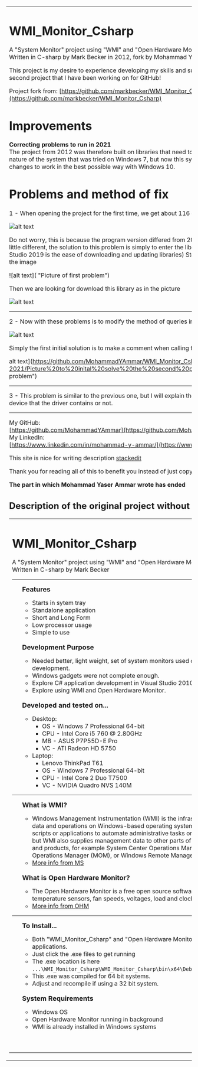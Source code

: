 <table border=0><tr><td valign="top">
<h1>WMI_Monitor_Csharp</h1>
A "System Monitor" project using "WMI" and "Open Hardware Monitor".<br />
Written in C-sharp by Mark Becker in 2012, fork by Mohammad Yaser Ammar in 2021

This project is my desire to experience developing my skills and supporting open source projects, this is the second project that I have been working on for GitHub!

Project fork from:  [https://github.com/markbecker/WMI_Monitor_Csharp](https://github.com/markbecker/WMI_Monitor_Csharp)

# Improvements

**Correcting problems to run in 2021**  
The project from 2012 was therefore built on libraries that need to be changed or updated, in addition to the nature of the system that was tried on Windows 7, but now this system has stopped supporting it, I have tried the changes to work in the best possible way with Windows 10.

# Problems and method of fix

1 - When opening the project for the first time, we get about 116 errors, as in the picture

![alt text](https://github.com/MohammadYAmmar/WMI_Monitor_Csharp/blob/feature/Fix-to-run-in-2021/Picture%20of%20the%20first%20problem.png "Picture of first problem")

  Do not worry, this is because the program version differed from 2010 to 2019, so the handling of libraries is a little different, the solution to this problem is simply to enter the library store (one of the advantages of Visual Studio 2019 is the ease of downloading and updating libraries) Store Picture of NuGet Packages we enter it like the image

![alt text]( "Picture of first problem")


Then we are looking for download this library as in the picture

![alt text](https://github.com/MohammadYAmmar/WMI_Monitor_Csharp/blob/feature/Fix-to-run-in-2021/Picture%20to%20solve%20the%20first%20problem.png "Picture to solve the first problem")


---
2 - Now with these problems is to modify the method of queries in the code because an error such as

![alt text](https://github.com/MohammadYAmmar/WMI_Monitor_Csharp/blob/feature/Fix-to-run-in-2021/Picture%20of%20the%20second%20problem.png "Picture to solve the second problem")

Simply the first initial solution is to make a comment when calling the method to limit the problem

alt text](https://github.com/MohammadYAmmar/WMI_Monitor_Csharp/blob/feature/Fix-to-run-in-2021/Picture%20to%20inital%20solve%20the%20second%20problem.png "Picture of initial solve of second problem")

---
3 - This problem is similar to the previous one, but I will explain the reasons for it because it depends on the device that the driver contains or not. 



---
My GitHub:  
[https://github.com/MohammadYAmmar](https://github.com/MohammadYAmmar)  
My LinkedIn:  
[https://www.linkedin.com/in/mohammad-y-ammar/](https://www.linkedin.com/in/mohammad-y-ammar/)

This site is nice for writing description [stackedit](https://stackedit.io/)


Thank you for reading all of this to benefit you instead of just copying and pasting ✂!

**The part in which Mohammad Yaser Ammar wrote has ended**



## Description of the original project without modification:

<table border=0><tr><td valign="top">
<h1>WMI_Monitor_Csharp</h1>
A "System Monitor" project using "WMI" and "Open Hardware Monitor".<br />
Written in C-sharp by Mark Becker
<hr>
<ul>
<font size='4'><b>Features</b></font><ul>
<li>Starts in sytem tray
<li>Standalone application
<li>Short and Long Form
<li>Low processor usage
<li>Simple to use
</ul><br/>
<font size='4'><b>Development Purpose</b></font><ul>
<li>Needed better, light weight, set of system monitors used during application development.
<li>Windows gadgets were not complete enough.
<li>Explore C# application development in Visual Studio 2010.
<li>Explore using WMI and Open Hardware Monitor.
</ul><br/>
<font size='4'><b>Developed and tested on...</b></font><ul>
<li>Desktop:<ul>
<li>OS - Windows 7 Professional 64-bit
<li>CPU - Intel Core i5 760 @ 2.80GHz
<li>MB - ASUS P7P55D-E Pro
<li>VC - ATI Radeon HD 5750
</ul>
<li>Laptop:<ul>
<li>Lenovo ThinkPad T61
<li>OS - Windows 7 Professional 64-bit
<li>CPU - Intel Core 2 Duo T7500
<li>VC - NVIDIA Quadro NVS 140M
</ul></ul></ul>
<hr>
<ul>
<font size='4'><b>What is WMI?</b></font><ul>
<li>Windows Management Instrumentation (WMI) is the infrastructure for management <br />
data and operations on Windows-based operating systems. You can write WMI <br />
scripts or applications to automate administrative tasks on remote computers <br />
but WMI also supplies management data to other parts of the operating system <br />
and products, for example System Center Operations Manager, formerly Microsoft <br />
Operations Manager (MOM), or Windows Remote Management <br />
<li><a href="http://msdn.microsoft.com/en-us/library/aa393964(v=vs.85)" target=blank>More info from MS</a>
</ul><br/>
<font size='4'><b>What is Open Hardware Monitor?</b></font><ul>
<li>The Open Hardware Monitor is a free open source software that monitors <br />
temperature sensors, fan speeds, voltages, load and clock speeds of a computer.<br />
<li><a href="http://openhardwaremonitor.org/" target=blank>More info from OHM</a>
</ul></ul>
<hr>
<ul>
<font size='4'><b>To Install...</b></font><ul>
<li>Both "WMI_Monitor_Csharp" and "Open Hardware Monitor" are stand-alone applications.
<li>Just click the .exe files to get running
<li>The .exe location is here<br/>
<code>...\WMI_Monitor_Csharp\WMI_Monitor_Csharp\bin\x64\Debug\WMI_Monitor_Csharp.exe</code>
<li>This .exe was compiled for 64 bit systems.
<li>Adjust and recompile if using a 32 bit system.
</ul><br/>
<font size='4'><b>System Requirements</b></font><ul>
<li>Windows OS
<li>Open Hardware Monitor running in background
<li>WMI is already installed in Windows systems
</ul></ul><br/><br/>
</td>
<td valign="top">
<a href="https://github.com/markbecker/WMI_Monitor_Csharp/raw/master/screenshot.png" target=blank>
<img border=1 src="https://github.com/markbecker/WMI_Monitor_Csharp/raw/master/screenshot.png" height="216" width="128" alt="Screenshot 1"/></a><br />
<a href="https://github.com/markbecker/WMI_Monitor_Csharp/raw/master/screenshot.png" target=blank>Click for larger</a><br /><br />
<a href="https://github.com/markbecker/WMI_Monitor_Csharp/raw/master/screenshot2.png" target=blank>
<img border=1 src="https://github.com/markbecker/WMI_Monitor_Csharp/raw/master/screenshot2.png" height="474" width="128" alt="Screenshot 2"/></a><br />
<a href="https://github.com/markbecker/WMI_Monitor_Csharp/raw/master/screenshot2.png" target=blank>Click for larger</a><br />
</td></tr></table>
